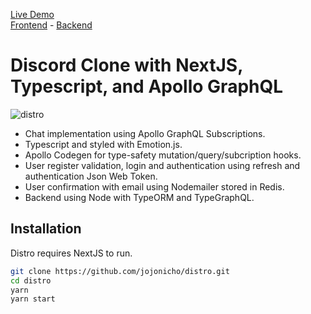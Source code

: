 [Live Demo](https://distro.vercel.app)<br/>
[Frontend](https://github.com/jojonicho/distro) - [Backend](https://github.com/jojonicho/distro-backend)

# Discord Clone​ with NextJS, Typescript, and Apollo GraphQL

![distro](https://github.com/jojonicho/portfolio/blob/master/static/projects/2020-08-04/distro.gif?raw=true)

- Chat implementation using Apollo GraphQL Subscriptions.
- Typescript and styled with Emotion.js.
- Apollo Codegen for type-safety mutation/query/subcription hooks.
- User register validation, login and authentication using refresh and authentication Json Web Token.
- User confirmation with email using Nodemailer stored in Redis.
- Backend using Node with TypeORM and TypeGraphQL.

## Installation

Distro requires NextJS to run.

```sh
git clone https://github.com/jojonicho/distro.git
cd distro
yarn
yarn start
```
